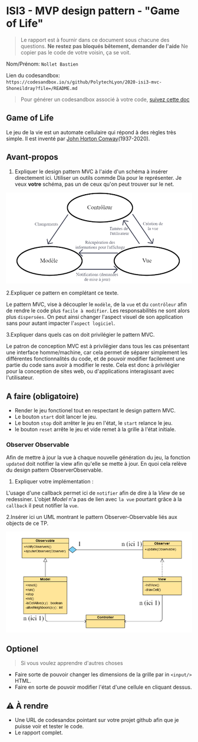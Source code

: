 # ISI3 - MVP design pattern - "Game of Life"

> Le rapport est à fournir dans ce document sous chacune des questions. 
> **Ne restez pas bloqués bêtement, demander de l'aide**
> Ne copier pas le code de votre voisin, ça se voit.

Nom/Prénom: `Nollet Bastien`

Lien du codesandbox: `https://codesandbox.io/s/github/PolytechLyon/2020-isi3-mvc-Shoneildray?file=/README.md`

> Pour générer un codesandbox associé à votre code, [suivez cette doc](https://codesandbox.io/docs/importing#import-from-github)

## Game of Life

Le jeu de la vie est un automate cellulaire qui répond à des règles très simple.
Il est inventé par [John Horton Conway](https://fr.wikipedia.org/wiki/John_Horton_Conway)(1937-2020).

## Avant-propos

1. Expliquer le design pattern MVC à l'aide d'un schéma à insérer directement ici. 
Utiliser un outils commde Dia pour le représenter. Je veux **votre** schéma, pas un de ceux qu'on peut trouver sur le net.

![](img/MVC.png)

2.Expliquer ce pattern en complétant ce texte.

Le pattern MVC, vise à découpler le `modèle`, de la `vue` et du `contrôleur` afin de rendre le code plus `facile à modifier`.
Les responsabilités ne sont alors plus `dispersées`.
On peut ainsi changer l'aspect visuel de son application sans pour autant impacter l'`aspect logiciel`.

3.Expliquer dans quels cas on doit privilégier le pattern MVC.

Le patron de conception MVC est à privilégier dans tous les cas présentant une interface homme/machine, car cela permet 
de séparer simplement les différentes fonctionnalités du code, et de pouvoir modifier facilement une partie du code sans
 avoir à modifier le reste. Cela est donc à privilégier pour la conception de sites web, ou d'applications 
interagissant avec l'utilisateur.

## A faire (obligatoire)

- Render le jeu fonctionel tout en respectant le design pattern MVC.
- Le bouton `start` doit lancer le jeu.
- Le bouton `stop` doit arrêter le jeu en l'état, le `start` relance le jeu.
- le bouton `reset` arrête le jeu et vide remet à la grille à l'état initiale.

### Observer Observable

Afin de mettre à jour la vue à chaque nouvelle génération du jeu, la fonction `updated` doit notifier la view afin qu'elle se mette à jour.
En quoi cela relève du design pattern ObserverObservable.

1. Expliquer votre implémentation :

L'usage d'une callback permet ici de `notifier` afin de dire à la _View_ de se redessiner.
L'objet _Model_ n'a pas de lien avec `la vue` pourtant grâce à la `callback` il peut notifier la `vue`.

2.Insérer ici un UML montrant le pattern Observer-Observable liés aux objects de ce TP.

![](img/obs.png)

## Optionel

> Si vous voulez apprendre d'autres choses

- Faire sorte de pouvoir changer les dimensions de la grille par in `<input/>` HTML.
- Faire en sorte de pouvoir modifier l'état d'une cellule en cliquant dessus.

## :warning: À rendre

- Une URL de codesandox pointant sur votre projet github afin que je puisse voir et tester le code.
- Le rapport complet.
